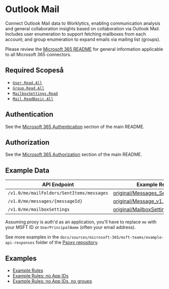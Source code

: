 # Outlook Mail

Connect Outlook Mail data to Worklytics, enabling communication analysis and general collaboration
insights based on collaboration via Outlook Mail. Includes user enumeration to support fetching
mailboxes from each account; and group enumeration to expand emails via mailing list (groups).

Please review the [Microsoft 365 README](../README.md) for general information applicable to
all Microsoft 365 connectors.

## Required Scopeså
- [`User.Read.All`](https://learn.microsoft.com/en-us/graph/permissions-reference#userreadall)
- [`Group.Read.All`](https://learn.microsoft.com/en-us/graph/permissions-reference#userreadall)
- [`MailboxSettings.Read`](https://learn.microsoft.com/en-us/graph/permissions-reference#mailboxsettingsread)
- [`Mail.ReadBasic.All`](https://learn.microsoft.com/en-us/graph/permissions-reference#mailreadbasicall)

## Authentication

See the [Microsoft 365 Authentication](../README.md#authentication) section of the main README.

## Authorization

See the [Microsoft 365 Authorization](../README.md#authorization) section of the main README.

## Example Data

| API Endpoint                     | Example Response                                                                           | Sanitized Example Response                                                                     |
|----------------------------------|--------------------------------------------------------------------------------------------|------------------------------------------------------------------------------------------------|
| `/v1.0/me/mailFolders/SentItems/messages` | [original/Messages_SentItems_v1.0.json](example-api-responses/original/Messages_SentItems_v1.0.json) | [sanitized/Messages_SentItems_v1.0.json](example-api-responses/sanitized/Messages_SentItems_v1.0.json) |
| `/v1.0/me/messages/{messageId}`      | [original/Message_v1.0.json](example-api-responses/original/Message_v1.0.json)                 | [sanitized/Message_v1.0.json](example-api-responses/sanitized/Message_v1.0.json)                   |
| `/v1.0/me/mailboxSettings` | [original/MailboxSettings_v1.0.json](example-api-responses/original/MailboxSettings_v1.0.json) | [sanitized/MailboxSettings_v1.0.json](example-api-responses/sanitized/MailboxSettings_v1.0.json) |

Assuming proxy is auth'd as an application, you'll have to replace `me` with your MSFT ID or
`UserPrincipalName` (often your email address).

See more examples in the `docs/sources/microsoft-365/msft-teams/example-api-responses` folder
of the [Psoxy repository](https://github.com/Worklytics/psoxy).

## Examples

- [Example Rules](outlook-mail.yaml)
- [Example Rules: no App IDs](outlook-mail_no-app-ids.yaml)
- [Example Rules: no App IDs, no groups](outlook-mail_no-app-ids_no-groups.yaml)
